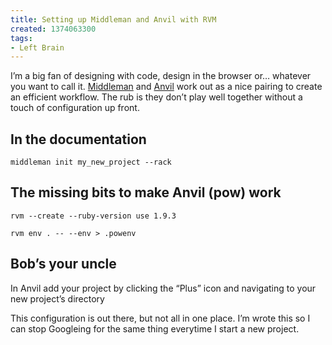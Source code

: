 ```yaml
---
title: Setting up Middleman and Anvil with RVM
created: 1374063300
tags:
- Left Brain
---
```

<p>I&#8217;m a big fan of designing with code, design in the browser or&#8230; whatever you want to call it. <a href="http://middlemanapp.com/">Middleman</a> and <a href="http://anvilformac.com/">Anvil</a> work out as a nice pairing to create an efficient workflow. The rub is they don&#8217;t play well together without a touch of configuration up front. </p>
<h2>In the documentation</h2>
<p><code>middleman init my_new_project --rack</code></p>
<h2>The missing bits to make Anvil (pow) work</h2>
<p><code>rvm --create --ruby-version use 1.9.3</code></p>
<p><code>rvm env . -- --env > .powenv</code></p>
<h2>Bob&#8217;s your uncle</h2>
<p>In Anvil add your project by clicking the &#8220;Plus&#8221; icon and navigating to your new project&#8217;s directory</p>
<p>This configuration is out there, but not all in one place. I&#8217;m wrote this so I can stop Googleing for the same thing everytime I start a new project.</p>
